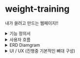 # weight-training
내가 쓸려고 만드는 웹페이지!!


<details>
<summary>기능 정의서</summary>
<div markdown="1">

### # 개요

본 문서는 오로지 개인을 위한 “운동기록을 통해 자신의 운동을 전반적으로 돌아보는 웹을 만들어 보기 위한 시스템”을 만들기 위한 요구사항을 정의한 문서이다.

그렇다 첫 문장만 보더라도 필자는 운동을 정말 좋아하는 사람이다. 해당 사람으로서 기록을 통해 보다 편리한 기록 웹을 만들어 보기 위해서 해당 개발을 선택했으며,

본 문서는 가능한 구체적이며 간결하게 표현되어야 하고 추후 시험이 가능해야 한다. 또한 본 문서를 사용하는 대상은 본 과제를 기획하는 오로지 나 혼자만 하는 개발입니다.

### # 요구사항 명세서는 다음과 같은 구성을 되어 있다.

### 로그인 페이지

- 로그인
    - 메인페이지 이동
- 회원 가입
    - Google , Kakao , Naver 버튼 별 연동 이 가능해야한다. 또한 그에 따른 정보를 팝업창을 통해서 연결이 가능 해야한다.
- 비밀번호 찾기
    - 비밀번호 찾기 페이지 단 해당 서비스 회원가입을 통해서 가입된 회원만 가능합니다.

### 메인 페이지

- 간단한 닉네임을 통해 프로필
- 나의 루틴 목록
    - 각 목록중 하나의 버튼을 누른다면 해당 운동들이 나열되면서 해당 페이지로 이동한다.
- 루틴 추가
    - 해당 운동은 루틴 추가 페이지로 이동한다.
- 만약 운동을 시작후 메인페이지로 이동시 끝나지 않은 상태이므로 루틴추가 버튼은 → 운동 종료 버튼으로 바뀐다.

### 운동 시작전 페이지

- 간단히 어느 운동을 하는지에 대한 정보를 담고 있다.
- 해당 운동의 순서는 순서대로 흐르기 때문에 순서를 조정할 수 있다.
- 시작하기 버튼을 클릭한다면 해당 시작중인 페이지로 이동한다.
- 시작전에 운동을 즉시 운동 종목을 바꿀 수 있다.

### 운동 시작 페이지

- 운동에 대한 기본적인 세트 수 는 4세트 이다.
- 운동 세트 수는 추가 삭제가 가능해야한다.
- 사용자의 편의성을 위해 모든 세트 완료기능을 추가
    - 어떤 상태에서도 세트 수 갯 수는 그 즉시 기록이 된다.
- 모든 세트 수 를 완료 했다면 그 즉시 다음 종목으로 이동한다.
- 모든 운동을 마쳤다면 통해서 간단히  느낀점을 적을 수 있다. 그런 다음 모든 운동은 종료된다.

### 나만의 루틴 페이지

- 운동 종목들이 나열된다.
- 운동 종목을 선택해서 추가 삭제가 언제든 가능해야한다.
- 운동 종목은 순서대로 작성 되어야하기 때문에 각 운동 종목의 순서를 조정할 수 있다.
- 운동 종목을 대체할 수 있는 버튼
- 운동 시작 버튼
- 운동 저장 버튼 : 운동 현황이 반드시 저장되어야 하며, 운동을 시작중에도 저장이 되어 있어야 한다.
- 나만의 루틴을 공유할지의 여부도 정할 수 있다.

### 운동 기록 페이지

- 그날 같은 루틴에 있어서 저번과 이번을 비교하여 세트 수 및  갯 수를 비교하여 조금이라도 증량 및 세트 수 가 증가 했다면 간단한 칭찬 멘트를 날려준다.
- 달력에는 운동한 날짜에 간단히 했다는 체크가 되어있다.
    - 해당 달력클릭시 팝업창을 통해 그날 운동했던 내용을 볼 수 있다.

 

<aside>
💡 아직까지 생각나는 것이 여기까지이다. 하지만 나는 이러한 4가지의 종목으로 지속적인 발전사항으로 계속해서 추가할 것이다. 그렇기에 지금 현재는 두서가 없다. 하지만 되는데까지 지속적으로 추가적인 상세 기능들을 추가할 것이다.
</aside>
</div>
</details>
<details>
<summary>사용자 흐름</summary>
<div markdown="1">

![image](https://user-images.githubusercontent.com/48014869/236188161-adfce986-c0cc-4a15-ab9e-3f0c62d467a8.png)

</div>
</details>
</div>
</details>
<details>
<summary>ERD Diamgram</summary>
<div markdown="1">

![image](https://user-images.githubusercontent.com/48014869/236673218-8afdeddb-397b-4859-bb14-533e760963ab.png)

</div>
</details>

<details>
<summary>UI / UX (진행중 기본적인 뼈대 구성)</summary>
<div markdown="1">

![image](https://user-images.githubusercontent.com/48014869/236675979-87ce4746-e193-4d4b-8888-415a2e092714.png)

</div>
</details>
